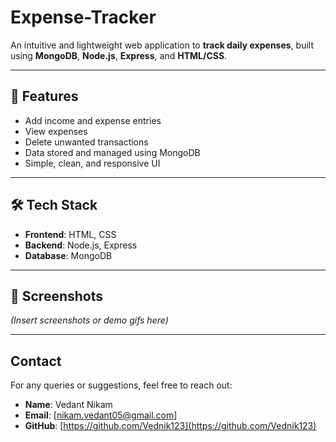 ﻿# Expense-Tracker

An intuitive and lightweight web application to **track daily expenses**, built using **MongoDB**, **Node.js**, **Express**, and **HTML/CSS**.

---

## 🚀 Features

- Add income and expense entries
- View expenses
- Delete unwanted transactions
- Data stored and managed using MongoDB
- Simple, clean, and responsive UI

---

## 🛠️ Tech Stack

- **Frontend**: HTML, CSS
- **Backend**: Node.js, Express
- **Database**: MongoDB

---

## 📸 Screenshots

*(Insert screenshots or demo gifs here)*

---

## Contact
For any queries or suggestions, feel free to reach out:
- **Name**: Vedant Nikam
- **Email**: [nikam.vedant05@gmail.com]
- **GitHub**: [https://github.com/Vednik123](https://github.com/Vednik123)


